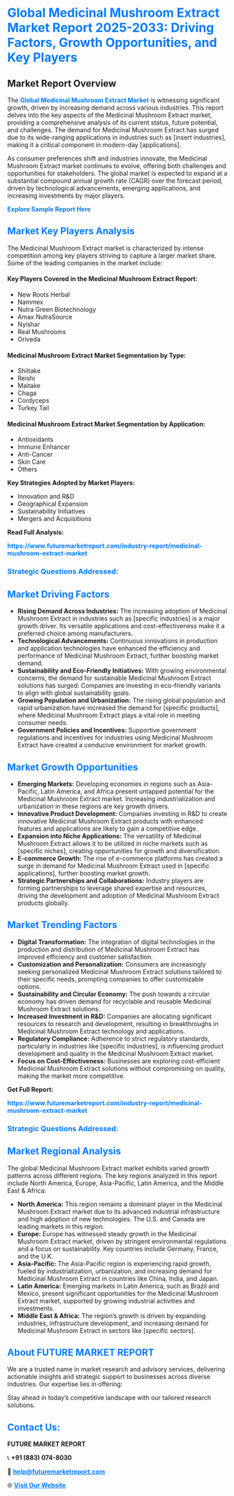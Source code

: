 <h1 style="color: #007BFF;">Global Medicinal Mushroom Extract Market Report 2025-2033: Driving Factors, Growth Opportunities, and Key Players</h1>

<section id="overview">
<h2>Market Report Overview</h2>
<p>The <a href="https://www.futuremarketreport.com/industry-report/medicinal-mushroom-extract-market" style="color: #007BFF; text-decoration: none;"><strong>Global Medicinal Mushroom Extract Market</strong></a> is witnessing significant growth, driven by increasing demand across various industries. This report delves into the key aspects of the Medicinal Mushroom Extract market, providing a comprehensive analysis of its current status, future potential, and challenges. The demand for Medicinal Mushroom Extract has surged due to its wide-ranging applications in industries such as [insert industries], making it a critical component in modern-day [applications].</p>
<p>As consumer preferences shift and industries innovate, the Medicinal Mushroom Extract market continues to evolve, offering both challenges and opportunities for stakeholders. The global market is expected to expand at a substantial compound annual growth rate (CAGR) over the forecast period, driven by technological advancements, emerging applications, and increasing investments by major players.</p>
</section>

<section id="overview">
<p><a href="https://www.futuremarketreport.com/request-sample/reportId=63639" style="color: #007BFF; text-decoration: none;"><strong>Explore Sample Report Here</strong></a></p>
</section>

<section id="key-players">
<h2 style="color: #007BFF;">Market Key Players Analysis</h2>
<p>The Medicinal Mushroom Extract market is characterized by intense competition among key players striving to capture a larger market share. Some of the leading companies in the market include:</p>
<h4>Key Players Covered in the Medicinal Mushroom Extract Report:</h4>
<ul><li>New Roots Herbal</li><li>Nammex</li><li>Nutra Green Biotechnology</li><li>Amax NutraSource</li><li>Nyishar</li><li>Real Mushrooms</li><li>Oriveda</li></ul>
<h4>Medicinal Mushroom Extract Market Segmentation by Type:</h4>
<ul><li>Shiitake</li><li>Reishi</li><li>Maitake</li><li>Chaga</li><li>Cordyceps</li><li>Turkey Tail</li></ul>

<h4>Medicinal Mushroom Extract Market Segmentation by Application:</h4>
<ul><li>Antioxidants</li><li>Immune Enhancer</li><li>Anti-Cancer</li><li>Skin Care</li><li>Others</li></ul>
<p><strong>Key Strategies Adopted by Market Players:</strong></p>
<ul>
<li>Innovation and R&D</li>
<li>Geographical Expansion</li>
<li>Sustainability Initiatives</li>
<li>Mergers and Acquisitions</li>
</ul>
</section>

<section>
<p><strong>Read Full Analysis: </strong></p><a href="https://www.futuremarketreport.com/industry-report/medicinal-mushroom-extract-market" style="color: #007BFF; text-decoration: none;"><strong>https://www.futuremarketreport.com/industry-report/medicinal-mushroom-extract-market</strong></a>
<h3 style="color: #007BFF;">Strategic Questions Addressed:</h3>
</section>

<section id="driving-factors">
<h2 style="color: #007BFF;">Market Driving Factors</h2>
<ul>
<li><strong>Rising Demand Across Industries:</strong> The increasing adoption of Medicinal Mushroom Extract in industries such as [specific industries] is a major growth driver. Its versatile applications and cost-effectiveness make it a preferred choice among manufacturers.</li>
<li><strong>Technological Advancements:</strong> Continuous innovations in production and application technologies have enhanced the efficiency and performance of Medicinal Mushroom Extract, further boosting market demand.</li>
<li><strong>Sustainability and Eco-Friendly Initiatives:</strong> With growing environmental concerns, the demand for sustainable Medicinal Mushroom Extract solutions has surged. Companies are investing in eco-friendly variants to align with global sustainability goals.</li>
<li><strong>Growing Population and Urbanization:</strong> The rising global population and rapid urbanization have increased the demand for [specific products], where Medicinal Mushroom Extract plays a vital role in meeting consumer needs.</li>
<li><strong>Government Policies and Incentives:</strong> Supportive government regulations and incentives for industries using Medicinal Mushroom Extract have created a conducive environment for market growth.</li>
</ul>
</section>

<section id="growth-opportunities">
<h2 style="color: #007BFF;">Market Growth Opportunities</h2>
<ul>
<li><strong>Emerging Markets:</strong> Developing economies in regions such as Asia-Pacific, Latin America, and Africa present untapped potential for the Medicinal Mushroom Extract market. Increasing industrialization and urbanization in these regions are key growth drivers.</li>
<li><strong>Innovative Product Development:</strong> Companies investing in R&D to create innovative Medicinal Mushroom Extract products with enhanced features and applications are likely to gain a competitive edge.</li>
<li><strong>Expansion into Niche Applications:</strong> The versatility of Medicinal Mushroom Extract allows it to be utilized in niche markets such as [specific niches], creating opportunities for growth and diversification.</li>
<li><strong>E-commerce Growth:</strong> The rise of e-commerce platforms has created a surge in demand for Medicinal Mushroom Extract used in [specific applications], further boosting market growth.</li>
<li><strong>Strategic Partnerships and Collaborations:</strong> Industry players are forming partnerships to leverage shared expertise and resources, driving the development and adoption of Medicinal Mushroom Extract products globally.</li>
</ul>
</section>

<section id="trending-factors">
<h2 style="color: #007BFF;">Market Trending Factors</h2>
<ul>
<li><strong>Digital Transformation:</strong> The integration of digital technologies in the production and distribution of Medicinal Mushroom Extract has improved efficiency and customer satisfaction.</li>
<li><strong>Customization and Personalization:</strong> Consumers are increasingly seeking personalized Medicinal Mushroom Extract solutions tailored to their specific needs, prompting companies to offer customizable options.</li>
<li><strong>Sustainability and Circular Economy:</strong> The push towards a circular economy has driven demand for recyclable and reusable Medicinal Mushroom Extract solutions.</li>
<li><strong>Increased Investment in R&D:</strong> Companies are allocating significant resources to research and development, resulting in breakthroughs in Medicinal Mushroom Extract technology and applications.</li>
<li><strong>Regulatory Compliance:</strong> Adherence to strict regulatory standards, particularly in industries like [specific industries], is influencing product development and quality in the Medicinal Mushroom Extract market.</li>
<li><strong>Focus on Cost-Effectiveness:</strong> Businesses are exploring cost-efficient Medicinal Mushroom Extract solutions without compromising on quality, making the market more competitive.</li>
</ul>
</section>

<section>
<p><strong>Get Full Report: </strong></p><a href="https://www.futuremarketreport.com/industry-report/medicinal-mushroom-extract-market" style="color: #007BFF; text-decoration: none;"><strong>https://www.futuremarketreport.com/industry-report/medicinal-mushroom-extract-market</strong></a>
<h3 style="color: #007BFF;">Strategic Questions Addressed:</h3>
</section>


<section id="regional-analysis">
<h2 style="color: #007BFF;">Market Regional Analysis</h2>
<p>The global Medicinal Mushroom Extract market exhibits varied growth patterns across different regions. The key regions analyzed in this report include North America, Europe, Asia-Pacific, Latin America, and the Middle East & Africa:</p>
<ul>
<li><strong>North America:</strong> This region remains a dominant player in the Medicinal Mushroom Extract market due to its advanced industrial infrastructure and high adoption of new technologies. The U.S. and Canada are leading markets in this region.</li>
<li><strong>Europe:</strong> Europe has witnessed steady growth in the Medicinal Mushroom Extract market, driven by stringent environmental regulations and a focus on sustainability. Key countries include Germany, France, and the U.K.</li>
<li><strong>Asia-Pacific:</strong> The Asia-Pacific region is experiencing rapid growth, fueled by industrialization, urbanization, and increasing demand for Medicinal Mushroom Extract in countries like China, India, and Japan.</li>
<li><strong>Latin America:</strong> Emerging markets in Latin America, such as Brazil and Mexico, present significant opportunities for the Medicinal Mushroom Extract market, supported by growing industrial activities and investments.</li>
<li><strong>Middle East & Africa:</strong> The region’s growth is driven by expanding industries, infrastructure development, and increasing demand for Medicinal Mushroom Extract in sectors like [specific sectors].</li>
</ul>
</section>

<footer>
<h2 style="color: #007BFF;">About FUTURE MARKET REPORT</h2>
<p>We are a trusted name in market research and advisory services, delivering actionable insights and strategic support to businesses across diverse industries. Our expertise lies in offering:</p>

<p>Stay ahead in today’s competitive landscape with our tailored research solutions.</p>

<h2 style="color: #007BFF;">Contact Us:</h2>
<p><strong>FUTURE MARKET REPORT</strong></p>
<p>📞 <strong>+91 (883) 074-8030</strong></p>
<p>📧 <strong><a href="mailto:help@futuremarketreport.com" style="color: #007BFF;">help@futuremarketreport.com</a></strong></p>
<p>🌐 <strong><a href="https://www.futuremarketreport.com/" style="color: #007BFF;">Visit Our Website</a></strong></p>
</footer>